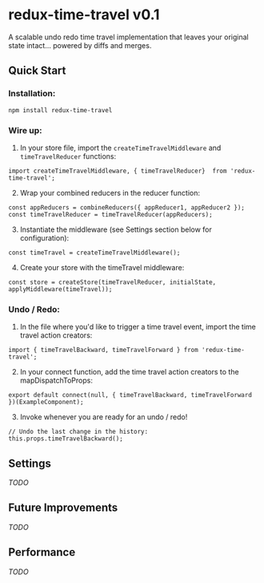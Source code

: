 # redux-time-travel v0.1
A scalable undo redo time travel implementation that leaves your original state intact... powered by diffs and merges.

## Quick Start

### Installation:
`npm install redux-time-travel`

### Wire up:
1. In your store file, import the `createTimeTravelMiddleware` and `timeTravelReducer` functions:
```
import createTimeTravelMiddleware, { timeTravelReducer}  from 'redux-time-travel';
```

2. Wrap your combined reducers in the reducer function:
```
const appReducers = combineReducers({ appReducer1, appReducer2 });
const timeTravelReducer = timeTravelReducer(appReducers);
```

3. Instantiate the middleware (see Settings section below for configuration):
```
const timeTravel = createTimeTravelMiddleware();
```

4. Create your store with the timeTravel middleware:
```
const store = createStore(timeTravelReducer, initialState, applyMiddleware(timeTravel));
```

### Undo / Redo:
1. In the file where you'd like to trigger a time travel event, import the time travel action creators:
```
import { timeTravelBackward, timeTravelForward } from 'redux-time-travel';
```

2. In your connect function, add the time travel action creators to the mapDispatchToProps:
```
export default connect(null, { timeTravelBackward, timeTravelForward })(ExampleComponent);
```

3. Invoke whenever you are ready for an undo / redo!
```
// Undo the last change in the history:
this.props.timeTravelBackward();
```

## Settings
_TODO_

## Future Improvements
_TODO_

## Performance
_TODO_
